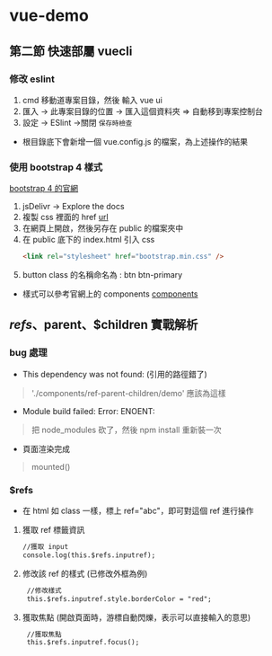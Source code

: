 # vue-demo

## 第二節 快速部屬 vuecli
### 修改 eslint
1. cmd 移動道專案目錄，然後 輸入 vue ui
2. 匯入 -> 此專案目錄的位置 -> 匯入這個資料夾 => 自動移到專案控制台
3. 設定 -> ESlint ->關閉 `保存時檢查`
- 根目錄底下會新增一個 vue.config.js 的檔案，為上述操作的結果

### 使用 bootstrap 4 樣式
[bootstrap 4 的官網](https://getbootstrap.com/)
1. jsDelivr -> Explore the docs 
2. 複製 css 裡面的 href [url](https://cdn.jsdelivr.net/npm/bootstrap@5.1.3/dist/css/bootstrap.min.css)
3. 在網頁上開啟，然後另存在 public 的檔案夾中
4. 在 public 底下的 index.html 引入 css
    ```html
    <link rel="stylesheet" href="bootstrap.min.css" />
    ```
5. button class 的名稱命名為 : btn btn-primary

- 樣式可以參考官網上的 components [components](https://getbootstrap.com/docs/5.1/components/accordion/)
     
## $refs、$parent、$children 實戰解析
### bug 處理
- This dependency was not found: (引用的路徑錯了)
> './components/ref-parent-children/demo' 應該為這樣

- Module build failed: Error: ENOENT:
> 把 node_modules 砍了，然後 npm install 重新裝一次

- 頁面渲染完成
> mounted()

### $refs
- 在 html 如 class 一樣，標上 ref="abc"，即可對這個 ref 進行操作
1. 獲取 ref 標籤資訊
   ```html
   //獲取 input
   console.log(this.$refs.inputref);
   ```
2. 修改該 ref 的樣式 (已修改外框為例)
   ```html
    //修改樣式
    this.$refs.inputref.style.borderColor = "red";
   ```
3. 獲取焦點 (開啟頁面時，游標自動閃爍，表示可以直接輸入的意思)
   ```html
    //獲取焦點
    this.$refs.inputref.focus();
   ```